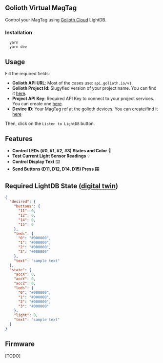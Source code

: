 ## Golioth Virtual MagTag

Control your MagTag using [Golioth Cloud](https://console.golioth.io) LightDB.

### Installation

```
  yarn
  yarn dev
```

## Usage

Fill the required fields:

- **Golioth API URL**: Most of the cases use: `api.golioth.io/v1`.
- **Golioth Project Id**: Slugyfied version of your project name. You can find it [here](https://console.golioth.io/projects).
- **Project API Key**: Required API Key to connect to your project services. You can create one [here](https://console.golioth.io/api-keys).
- **Device ID**: Your MagTag ref at the golioth devices. You can create/find it [here](https://console.golioth.io/devices)

Then, click on the `Listen to LightDB` button.

## Features

- **Control LEDs (#0, #1, #2, #3) States and Color** 🚥
- **Test Current Light Sensor Readings** 💡
- **Control Display Text** ⌨️
- **Send Buttons (D11, D12, D14, D15) Press** 🎛️

## Required LightDB State ([digital twin](https://blog.golioth.io/tag/digital-twin/))

```json
{
  "desired": {
    "buttons": {
      "11": 0,
      "12": 0,
      "14": 0,
      "15": 0
    },
    "leds": {
      "0": "#000000",
      "1": "#000000",
      "2": "#000000",
      "3": "#000000"
    },
    "text": "sample text"
  },
  "state": {
    "accX": 0,
    "accY": 0,
    "accZ": 0,
    "leds": {
      "0": "#000000",
      "1": "#000000",
      "2": "#000000",
      "3": "#000000"
    },
    "light": 0,
    "text": "sample text"
  }
}
```

## Firmware

[TODO]
